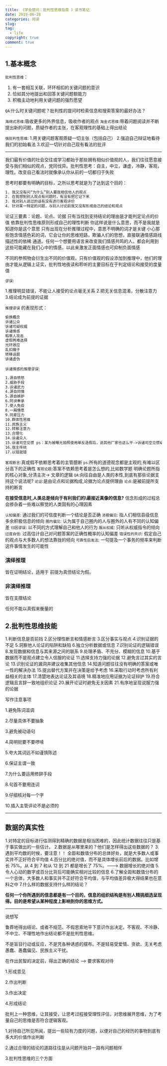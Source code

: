 ```yaml
---
title: 《学会提问：批判性思维指南 》读书笔记
date: 2019-06-28
categories: 阅读
slug:
tag:
  - life
copyright: true
comment: true
---
```


## 1.基本概念

``批判性思维``：

1. 有一套相互关联，环环相扣的关键问题的意识
2. 恰如其分地提出和回答关键问题额能力
3. 积极主动地利用关键问题的强烈愿望

``QA``:什么时关键问题呢？批判性的提问时检索信息和搜索答案的最好办法？

``海绵式思维``:吸收更多的外界信息，吸收作者的观点
``淘金式思维``:带着问题阅读并不断提出新的问题，质疑作者的主张，在客观理性的基础上得出结论

``强批判性思维``:
1.用关键问题客观质疑一切主张（包括自己）
2.强迫自己辩证地看待我们的初始看法
3.欢迎一切针对自己现有看法的批评

---

我们最有价值的社会交往或学习都始于那些拥有相似价值观的人，我们往往愿意接受与我们相似的观点，党同伐异。批判性思考：自主，中立，谦虚，冷静，客观，理性。改变自己看法时就像承认你从前的一切都归于失败

思考时都要有明确的目标，之所以思考就是为了达到这个目的：

```txt
1. 我又没有问“为什么”别人要我相信他人的观点
2. 在我想到别人观点有问题时，有没有把它记下来
3. 我对别人说过的话有没有进行客观评价
4. 针对某一特定的问题，与别人讨论前我又没有形成自己的结论和观点
```

论证三要素：论题、论点、论据
只有当找到支持结论的理由是才能判定论点的价值
依靠批判性思维原则形成自己的理性判断
你这样说是什么意思，而不是我就是知道你是这个意思
只有出现在分析推理过程中，意思不明确的词才是关键
小心那些饱含情感色彩的词，它会让你的思维短路，欺骗人们的思想，直接联通情感路线描述性的依稀 通道。任何一个想要用语言来改变我们情感共鸣的人，都会利用到这些可能藏在我们心中的情感，以此来激发正面情感也可抑制负面情感

不同的参照物会衍生出不同的价值观，只有价值观的假设添加到推理中，他们的理由才能从逻辑上证实，批判性地夜读和聆听的主要目标在于判定结论和接受的度量值

``谬误``:

1.推理明显错误，不能让人接受的论点毫无关系
2.把无关信息混淆，分散注意力
3.结论成为前提的证据

``推理谬误`` 的表现形式：

```txt
偷换概念
诉诸公众
诉诸可疑权威
诉诸情感
稻草人攻击
虚假两难选择
光环效应
乱扣帽子
转移话题
诉诸虚伪
```

``诉诸情感的推理谬误``:

```txt
1.源自愤怒
2.威胁手段
3.诉诸武力
4.源自同情
5.源自嫉妒
6.阿谀奉承
7.使人免疫
8.一厢情愿
9.同辈压力
10.群体性思维
11.民族主义
12.转移注意力
13.合理化
14.诉诸众人
15.诉诸司空见惯 ps：某为被曝光拍照使用单反造假后，说其他厂家也这么干->诉诸司空见惯😂
16.宿主传统
17.以错就错
```

``客观断言``:真或假不依赖思考着的主管臆断
``ps``:所有的道德观念都是主观的,有难以区分高下的正确性
``客观论题``:答案不依赖思考着是怎么想的,比如数学题
明确论题所指的核心对象,分清主次-> 文章的逻辑
``QA``:向往自由是人类的本性,到底有那些论据支持这个说法呢?
``论证``:是由论点和论据构成,论据为论点提供理由
``论点``:是被前提所支持的断言

**在接受信息时,人类总是倾向于有利我们的\最接近真像的信息?**
信念形成的过程总会掺杂着一些难以察觉的人类固有的心理因素

``认知偏差``: 通过我们的可信度判断一个结论是否正确
``消极偏见``: 指人们相信县级信息多余积极信息的倾向
``圈内偏见``: 认为属于自己圈内的人与圈外的人有不同的认知偏差
``归因谬误``: 以不同的方式理解自己和他人的行为
``服从权威``: 只听从权威指令的倾向
``过度自信``: 过高估计自己对问题答案的正确性概率的认知偏差
``错误性的共识``: 假定自己的观点与大多数人的想法靠拢的倾向
``可靠性启发法``: 一句提及一个事务的频率来判断这件事情发生的可能性

### 演绎推理

皆在证明结论，适用于 前提为真但结论为假。

### 非演绎推理

皆在支撑结论

任何不能以真假来衡量的

## 2.批判性思维技能

1.判断信息是否前挡
2.区分理性断言和情感断言
3.区分事实与观点
4.识别证据的不足
5.洞察他人论证的陷阱和缺陷
6.独立分析数据或信息
7.识别论证的逻辑错误
8.发现数据和信息与其来源之间的联系
9.处理矛盾、不充分、模糊的信息
10.基于数据而不是观点建立令人信服的论证
11.选择支持力强的论据
12.避免言过其实的言论
13.识别论证的漏洞并建议收集其他信息
14.知道问题往往没有明确的答案或唯一性的解决办法
15.提出替代方案并在决策是给予考虑
16.采取行动时考虑所有利益相关的主体
17.清楚地表达论证及其语境
18.精准地应用证据为论证辩护
19.符合逻辑且言辞一致地组织论证
20.展开论证时避免无关因素
21.有序地呈现说服力强的论据

写作注意事项

1.避免陈词滥调

2.尽量具体不要抽象

3.避免被动语句

4.简明扼要不要啰嗦

5.夸大其词远不如谨慎陈述

6.保证主谓一致

7.为什么要运用修辞手段

8.句首不要用连词

9.仔细核对每一个字

10.插入主管评论不是必须的

---

## 数据的真实性

1.对特定的目标进行估测得到精确的数据是相当困难的，因此统计数据往往只是基于事实做出的一些估计。
2.数据是从哪里来的？他们是怎样得出这些数据的？
3.遇到平均数的时候，要注意！！ 全距和数值分布的总体好处，就是大多数人或事实并不正好符合平均值
4.百分比的绝对值，而不是具体增长前后的数据。比如增长 75%。从 4 到 7 和从 12 到 21 都是增长了 75%。---> 数据增长的绝对值
5.令人心动的数字或百分比背后可能确实相对比较的信息
6.了解全距和数值分布的一个总体，大多数人和事实并不正好符合平均值，与平均值差异极大得结果也在意料之中
7.什么样的数据支持什么样的结论？

**任何一个你所遇到的信息都是有一个目的，信息的组织结构是有别人精挑细选呈现得。目的是希望从某种程度上影响到你的思维方式。**

---

说想写

鲁莽地得出结论、或者不规范、不假思索地平下意识作出决定。不客观、不冷静、不中立、不理性地作出结论都不是批判性思维。

不是盲目行动或反应，不是凭各种诱惑的摆布。不是轻易受爱情、贪欲、无关考虑愚蠢、愚蠢偏见、民族主义干扰。

在作出民智的决定前，得出正确的结论 --> 要求客观对待

1.形成意见

2.作出判断

3.作出决定

4.形成结论

批判上一种思维，让其接受，让思考过程接受理性评估，对思维展开思维，为了考量自己的思维是否符合逻辑客观。

1.对待自己所见所闻，提出一些较有力度的问题，以便对自己的经历的事物到底有多大的价值作出判断

2.通过合理的结论的道路往往是从问题开始并一路有问题相伴

3.批判性思维的三个方面
